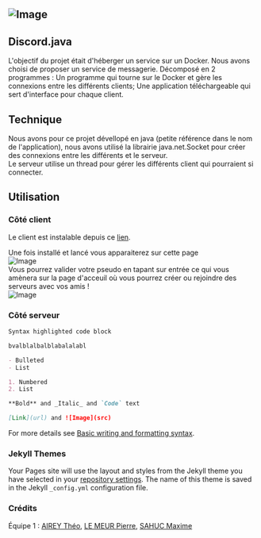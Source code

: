 ## ![Image](https://media.discordapp.net/attachments/898144992365801494/977961760772468756/unknown.png?width=580&height=580)

## Discord.java

L'objectif du projet était d'héberger un service sur un Docker.
Nous avons choisi de proposer un service de messagerie. Décomposé en 2 programmes : Un programme qui tourne sur le Docker et gère les connexions entre les différents clients; Une application téléchargeable qui sert d'interface pour chaque client.

## Technique

Nous avons pour ce projet dévellopé en java (petite référence dans le nom de l'application), nous avons utilisé la librairie java.net.Socket pour créer des connexions entre les différents et le serveur.  
Le serveur utilise un thread pour gérer les différents client qui pourraient si connecter.

## Utilisation
### Côté client

Le client est instalable depuis ce [lien](https://github.com/Erreiip/sae203-docker-eq1/tree/appli).

Une fois installé et lancé vous apparaiterez sur cette page   
![Image](https://cdn.discordapp.com/attachments/898144992365801494/978902768507047996/unknown.png)  
Vous pourrez valider votre pseudo en tapant sur entrée ce qui vous amènera sur la page d'acceuil où vous pourrez créer ou rejoindre des serveurs avec vos amis !  
![Image](https://cdn.discordapp.com/attachments/887974157550235658/978904849540350002/unknown.png)



### Côté serveur

```markdown
Syntax highlighted code block

bvalblalbalblabalalabl

- Bulleted
- List

1. Numbered
2. List

**Bold** and _Italic_ and `Code` text

[Link](url) and ![Image](src)
```

For more details see [Basic writing and formatting syntax](https://docs.github.com/en/github/writing-on-github/getting-started-with-writing-and-formatting-on-github/basic-writing-and-formatting-syntax).

### Jekyll Themes

Your Pages site will use the layout and styles from the Jekyll theme you have selected in your [repository settings](https://github.com/Erreiip/sae203-docker-eq1/settings/pages). The name of this theme is saved in the Jekyll `_config.yml` configuration file.

### Crédits

Équipe 1 : [AIREY Théo](https://github.com/Ciliste), [LE MEUR Pierre](https://github.com/Erreiip), [SAHUC Maxime](https://github.com/ValrodClient)
